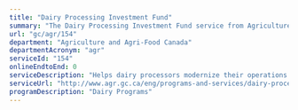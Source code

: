 ```yaml
---
title: "Dairy Processing Investment Fund"
summary: "The Dairy Processing Investment Fund service from Agriculture and Agri-Food Canada is not available end-to-end online, according to the GC Service Inventory."
url: "gc/agr/154"
department: "Agriculture and Agri-Food Canada"
departmentAcronym: "agr"
serviceId: "154"
onlineEndtoEnd: 0
serviceDescription: "Helps dairy processors modernize their operations and, in turn, improve efficiency and productivity, as well as diversify their products to pursue new market opportunities."
serviceUrl: "http://www.agr.gc.ca/eng/programs-and-services/dairy-processing-investment-fund/?id=1491935288949"
programDescription: "Dairy Programs"
---
```

